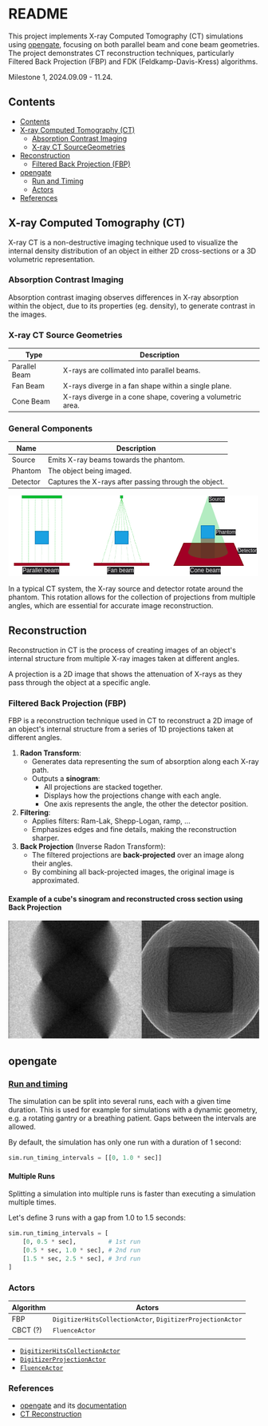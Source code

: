 # README

This project implements X-ray Computed Tomography (CT) simulations using [opengate](https://github.com/OpenGATE/opengate), focusing on both parallel beam and cone beam geometries. The project demonstrates CT reconstruction techniques, particularly Filtered Back Projection (FBP) and FDK (Feldkamp-Davis-Kress) algorithms.

Milestone 1, 2024.09.09 - 11.24.

## Contents

- [Contents](#contents)
- [X-ray Computed Tomography (CT)](#x-ray-computed-tomography-ct)
  - [Absorption Contrast Imaging](#absorption-contrast-imaging)
  - [X-ray CT SourceGeometries](#x-ray-ct-source-geometries)
- [Reconstruction](#reconstruction)
  - [Filtered Back Projection (FBP)](#filtered-back-projection-fbp)
- [opengate](#opengate)
  - [Run and Timing](#run-and-timing)
  - [Actors](#actors)
- [References](#references)

## X-ray Computed Tomography (CT)

X-ray CT is a non-destructive imaging technique used to visualize the internal density distribution of an object in either 2D cross-sections or a 3D volumetric representation.

### Absorption Contrast Imaging

Absorption contrast imaging observes differences in X-ray absorption within the object, due to its properties (eg. density), to generate contrast in the images.

### X-ray CT Source Geometries

| Type               | Description                                                 |
|--------------------|-------------------------------------------------------------|
| Parallel Beam      | X-rays are collimated into parallel beams.                  |
| Fan Beam           | X-rays diverge in a fan shape within a single plane.        |
| Cone Beam          | X-rays diverge in a cone shape, covering a volumetric area. |

### General Components

| Name               | Description                                                 |
|--------------------|-------------------------------------------------------------|
| Source             | Emits X-ray beams towards the phantom.                      |
| Phantom            | The object being imaged.                                    |
| Detector           | Captures the X-rays after passing through the object.       |

![X-ray CT Source Geometries](media/x-ray_ct_geometries.png "X-ray CT Source Geometries")

In a typical CT system, the X-ray source and detector rotate around the phantom. This rotation allows for the collection of projections from multiple angles, which are essential for accurate image reconstruction.

## Reconstruction

Reconstruction in CT is the process of creating images of an object's internal structure from multiple X-ray images taken at different angles.

A projection is a 2D image that shows the attenuation of X-rays as they pass through the object at a specific angle.

### Filtered Back Projection (FBP)

FBP is a reconstruction technique used in CT to reconstruct a 2D image of an object's internal structure from a series of 1D projections taken at different angles.

1. **Radon Transform**:
    - Generates data representing the sum of absorption along each X-ray path.
    - Outputs a **sinogram**:
        - All projections are stacked together.
        - Displays how the projections change with each angle.
        - One axis represents the angle, the other the detector position.
2. **Filtering**:
    - Applies filters: Ram-Lak, Shepp-Logan, ramp, ...
    - Emphasizes edges and fine details, making the reconstruction sharper.
3. **Back Projection** (Inverse Radon Transform):
    - The filtered projections are **back-projected** over an image along their angles.  
    - By combining all back-projected images, the original image is approximated.

#### Example of a cube's sinogram and reconstructed cross section using Back Projection

![Cube Sinogram Image](media/sinogram_and_cross-section_reconstruction.png "Cube Sinogram")

## opengate

### [Run and timing](https://opengate-python.readthedocs.io/en/master/user_guide/user_guide_reference_simulation.html#run-and-timing)

The simulation can be split into several runs, each with a given time duration. This is used for example for simulations with a dynamic geometry, e.g. a rotating gantry or a breathing patient. Gaps between the intervals are allowed.

By default, the simulation has only one run with a duration of 1 second:

```python
sim.run_timing_intervals = [[0, 1.0 * sec]]
```

#### Multiple Runs

Splitting a simulation into multiple runs is faster than executing a simulation multiple times.

Let's define 3 runs with a gap from 1.0 to 1.5 seconds:

```python
sim.run_timing_intervals = [
    [0, 0.5 * sec],         # 1st run
    [0.5 * sec, 1.0 * sec], # 2nd run
    [1.5 * sec, 2.5 * sec], # 3rd run
]
```

### Actors

| Algorithm | Actors                                                         |
|-----------|----------------------------------------------------------------|
| FBP       | `DigitizerHitsCollectionActor`, `DigitizerProjectionActor`     |
| CBCT (?)  | `FluenceActor`                                                 |
|           |                                                                |

- [`DigitizerHitsCollectionActor`](https://opengate-python.readthedocs.io/en/master/user_guide/user_guide_reference_actors.html#digitizerhitscollectionactor)
- [`DigitizerProjectionActor`](https://opengate-python.readthedocs.io/en/master/user_guide/user_guide_reference_actors.html#opengate.actors.digitizers.DigitizerProjectionActor)
- [`FluenceActor`](https://opengate-python.readthedocs.io/en/master/user_guide/user_guide_reference_actors.html#fluenceactor)

### References

- [opengate](https://github.com/OpenGATE/opengate) and its [documentation](https://opengate-python.readthedocs.io/en/master/)
- [CT Reconstruction](https://rigaku.com/products/imaging-ndt/x-ray-ct/learning/blog/how-does-ct-reconstruction-work)
